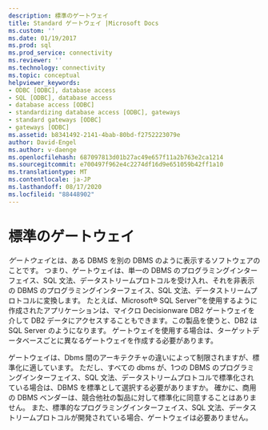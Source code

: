 ```yaml
---
description: 標準のゲートウェイ
title: Standard ゲートウェイ |Microsoft Docs
ms.custom: ''
ms.date: 01/19/2017
ms.prod: sql
ms.prod_service: connectivity
ms.reviewer: ''
ms.technology: connectivity
ms.topic: conceptual
helpviewer_keywords:
- ODBC [ODBC], database access
- SQL [ODBC], database access
- database access [ODBC]
- standardizing database access [ODBC], gateways
- standard gateways [ODBC]
- gateways [ODBC]
ms.assetid: b8341492-2141-4bab-80bd-f2752223079e
author: David-Engel
ms.author: v-daenge
ms.openlocfilehash: 687097813d01b27ac49e657f11a2b763e2ca1214
ms.sourcegitcommit: e700497f962e4c2274df16d9e651059b42ff1a10
ms.translationtype: MT
ms.contentlocale: ja-JP
ms.lasthandoff: 08/17/2020
ms.locfileid: "88448902"
---
```

# <a name="standard-gateway"></a>標準のゲートウェイ
*ゲートウェイ*とは、ある DBMS を別の DBMS のように表示するソフトウェアのことです。 つまり、ゲートウェイは、単一の DBMS のプログラミングインターフェイス、SQL 文法、データストリームプロトコルを受け入れ、それを非表示の DBMS のプログラミングインターフェイス、SQL 文法、データストリームプロトコルに変換します。 たとえば、Microsoft® SQL Server™を使用するように作成されたアプリケーションは、マイクロ Decisionware DB2 ゲートウェイを介して DB2 データにアクセスすることもできます。この製品を使うと、DB2 は SQL Server のようになります。 ゲートウェイを使用する場合は、ターゲットデータベースごとに異なるゲートウェイを作成する必要があります。  
  
 ゲートウェイは、Dbms 間のアーキテクチャの違いによって制限されますが、標準化に適しています。 ただし、すべての dbms が、1つの DBMS のプログラミングインターフェイス、SQL 文法、データストリームプロトコルで標準化されている場合は、DBMS を標準として選択する必要がありますか。 確かに、商用の DBMS ベンダーは、競合他社の製品に対して標準化に同意することはありません。 また、標準的なプログラミングインターフェイス、SQL 文法、データストリームプロトコルが開発されている場合、ゲートウェイは必要ありません。
